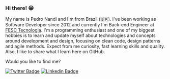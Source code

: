 ### Hi there! 😁

My name is Pedro Nandi and I'm from Brazil (🇧🇷). I've been working as Software Developer since 2012 and currently I'm Back-end Engineer at [FESC Tecnologia](https://www.fescsaude.com.br/). I'm a programming enthusiast and one of my biggest hobbies is to learn and update myself about technologies and concepts around development and design, focusing on clean code, design patterns and agile methods. Expect from me curiosity, fast learning skills and quality. Also, I like to share what I learn here on GitHub.

Would you like to find me?

[![Twitter Badge](https://img.shields.io/badge/-Twitter-1ca0f1?style=flat-square&labelColor=1ca0f1&logo=twitter&logoColor=white&link=https://twitter.com/pedronandi)](https://twitter.com/pedronandi)
[![Linkedin Badge](https://img.shields.io/badge/-LinkedIn-blue?style=flat-square&logo=Linkedin&logoColor=white&link=https://www.linkedin.com/in/pedronandi)](https://www.linkedin.com/in/pedronandi)
